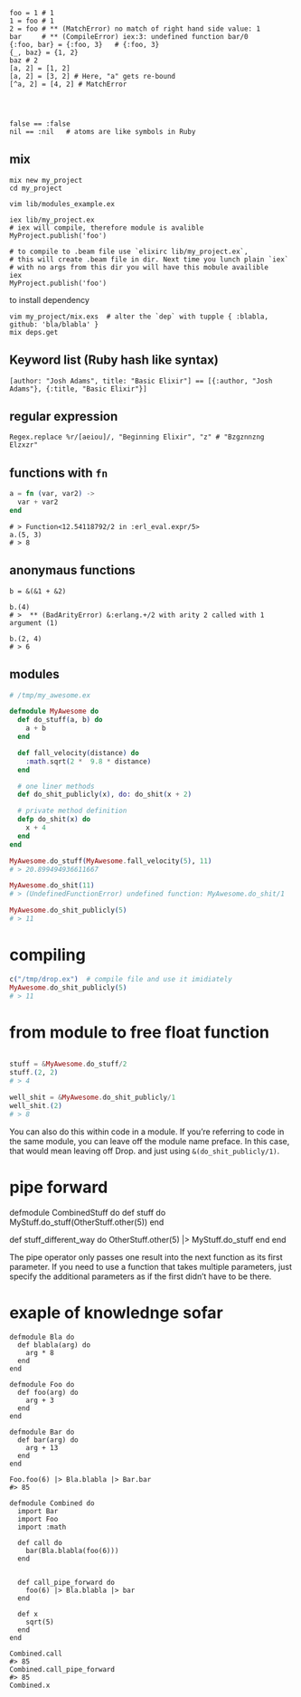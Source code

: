 ```
foo = 1 # 1
1 = foo # 1
2 = foo # ** (MatchError) no match of right hand side value: 1
bar     # ** (CompileError) iex:3: undefined function bar/0
{:foo, bar} = {:foo, 3}   # {:foo, 3}
{_, baz} = {1, 2}
baz # 2 
[a, 2] = [1, 2]
[a, 2] = [3, 2] # Here, "a" gets re-bound
[^a, 2] = [4, 2] # MatchError




false == :false
nil == :nil   # atoms are like symbols in Ruby 

```

## mix

```
mix new my_project
cd my_project

vim lib/modules_example.ex

iex lib/my_project.ex
# iex will compile, therefore module is avalible
MyProject.publish('foo')

# to compile to .beam file use `elixirc lib/my_project.ex`, 
# this will create .beam file in dir. Next time you lunch plain `iex`
# with no args from this dir you will have this mobule availible 
iex
MyProject.publish('foo')

```


to install dependency 

```
vim my_project/mix.exs  # alter the `dep` with tupple { :blabla, github: 'bla/blabla' }
mix deps.get 
```



##  Keyword list (Ruby hash like syntax)

```
[author: "Josh Adams", title: "Basic Elixir"] == [{:author, "Josh
Adams"}, {:title, "Basic Elixir"}]
```


## regular expression

```
Regex.replace %r/[aeiou]/, "Beginning Elixir", "z" # "Bzgznnzng Elzxzr"
```


## functions with `fn`

```ex
a = fn (var, var2) ->
  var + var2
end
```

```
# > Function<12.54118792/2 in :erl_eval.expr/5>
a.(5, 3)
# > 8

```

## anonymaus functions

```
b = &(&1 + &2)

b.(4)
# >  ** (BadArityError) &:erlang.+/2 with arity 2 called with 1 argument (1)

b.(2, 4)
# > 6
```

## modules

```ex
# /tmp/my_awesome.ex

defmodule MyAwesome do
  def do_stuff(a, b) do
    a + b
  end

  def fall_velocity(distance) do
    :math.sqrt(2 *  9.8 * distance)
  end

  # one liner methods
  def do_shit_publicly(x), do: do_shit(x + 2)

  # private method definition 
  defp do_shit(x) do
    x + 4
  end
end

MyAwesome.do_stuff(MyAwesome.fall_velocity(5), 11)
# > 20.899494936611667

MyAwesome.do_shit(11)
# > (UndefinedFunctionError) undefined function: MyAwesome.do_shit/1

MyAwesome.do_shit_publicly(5)
# > 11
```

# compiling

```ex
c("/tmp/drop.ex")  # compile file and use it imidiately
MyAwesome.do_shit_publicly(5)
# > 11
```

# from module to free float function

```ex

stuff = &MyAwesome.do_stuff/2
stuff.(2, 2)
# > 4

well_shit = &MyAwesome.do_shit_publicly/1
well_shit.(2)
# > 8

```

You can also do this within code in a module. If you’re referring to
code in the same
module, you can leave off the module name preface. In this case, that
would mean leaving
off Drop. and just using `&(do_shit_publicly/1)`.


# pipe forward

defmodule CombinedStuff do
  def stuff do
    MyStuff.do_stuff(OtherStuff.other(5))
  end

  def stuff_different_way do
    OtherStuff.other(5) |> MyStuff.do_stuff
  end
end

The  pipe  operator  only  passes  one  result  into  the  next
function  as  its first  parameter.  If  you  need  to  use  a  function
that  takes  multiple  parameters,  just  specify  the  additional
parameters  as  if  the  first  didn’t have  to  be  there.

# exaple of knowlednge sofar

```
defmodule Bla do
  def blabla(arg) do
    arg * 8
  end
end

defmodule Foo do
  def foo(arg) do
    arg + 3
  end
end

defmodule Bar do
  def bar(arg) do
    arg + 13
  end
end

Foo.foo(6) |> Bla.blabla |> Bar.bar
#> 85

defmodule Combined do
  import Bar
  import Foo
  import :math

  def call do
    bar(Bla.blabla(foo(6)))
  end


  def call_pipe_forward do
    foo(6) |> Bla.blabla |> bar
  end

  def x
    sqrt(5)
  end
end

Combined.call
#> 85
Combined.call_pipe_forward
#> 85
Combined.x

```

